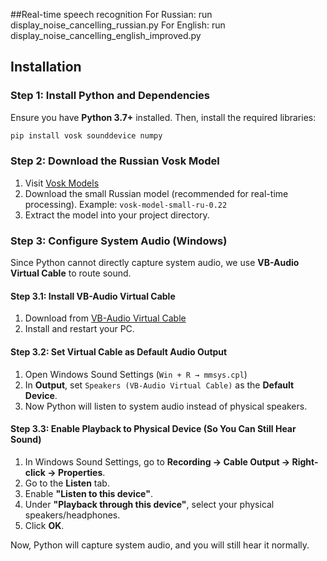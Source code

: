 ##Real-time speech recognition
For Russian: run display_noise_cancelling_russian.py
For English: run display_noise_cancelling_english_improved.py

## Installation

### Step 1: Install Python and Dependencies
Ensure you have **Python 3.7+** installed. Then, install the required libraries:

```bash
pip install vosk sounddevice numpy
```

### Step 2: Download the Russian Vosk Model
1. Visit [Vosk Models](https://alphacephei.com/vosk/models)
2. Download the small Russian model (recommended for real-time processing). Example: `vosk-model-small-ru-0.22`
3. Extract the model into your project directory.

### Step 3: Configure System Audio (Windows)
Since Python cannot directly capture system audio, we use **VB-Audio Virtual Cable** to route sound.

#### Step 3.1: Install VB-Audio Virtual Cable
1. Download from [VB-Audio Virtual Cable](https://vb-audio.com/Cable/)
2. Install and restart your PC.

#### Step 3.2: Set Virtual Cable as Default Audio Output
1. Open Windows Sound Settings (`Win + R → mmsys.cpl`)
2. In **Output**, set `Speakers (VB-Audio Virtual Cable)` as the **Default Device**.
3. Now Python will listen to system audio instead of physical speakers.

#### Step 3.3: Enable Playback to Physical Device (So You Can Still Hear Sound)
1. In Windows Sound Settings, go to **Recording → Cable Output → Right-click → Properties**.
2. Go to the **Listen** tab.
3. Enable **"Listen to this device"**.
4. Under **"Playback through this device"**, select your physical speakers/headphones.
5. Click **OK**.

Now, Python will capture system audio, and you will still hear it normally.
